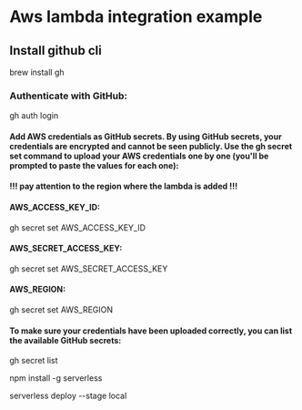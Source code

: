# Aws lambda integration example
## Install github cli
brew install gh

### Authenticate with GitHub:
gh auth login

#### Add AWS credentials as GitHub secrets. By using GitHub secrets, your credentials are encrypted and cannot be seen publicly. Use the gh secret set command to upload your AWS credentials one by one (you'll be prompted to paste the values for each one):

#### !!! pay attention to the region where the lambda is added !!!

#### AWS_ACCESS_KEY_ID:
gh secret set AWS_ACCESS_KEY_ID

#### AWS_SECRET_ACCESS_KEY:
gh secret set AWS_SECRET_ACCESS_KEY

#### AWS_REGION:
gh secret set AWS_REGION

#### To make sure your credentials have been uploaded correctly, you can list the available GitHub secrets:
gh secret list

npm install -g serverless

serverless deploy --stage local